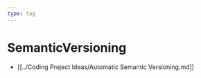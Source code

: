 ```yaml
---
type: tag
---
```

# SemanticVersioning

- [[../Coding Project Ideas/Automatic Semantic Versioning.md]]

